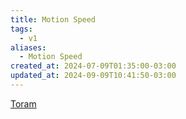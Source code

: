 ```yaml
---
title: Motion Speed
tags:
  - v1
aliases:
  - Motion Speed
created_at: 2024-07-09T01:35:00-03:00
updated_at: 2024-09-09T10:41:50-03:00
---
```


[Toram](../../../../atomos/2024/07/26/Toram.md)